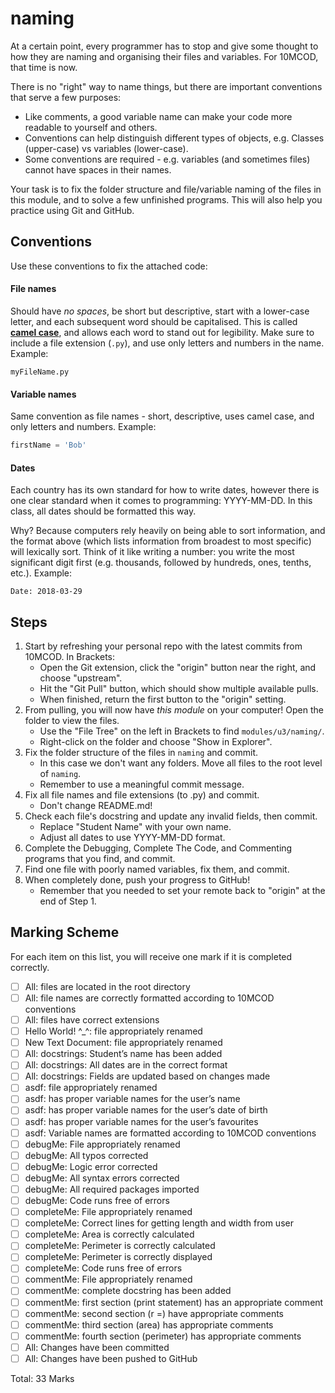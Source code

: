 # naming

At a certain point, every programmer has to stop and give some thought to how they are naming and organising their files and variables. For 10MCOD, that time is now.

There is no "right" way to name things, but there are important conventions that serve a few purposes:
- Like comments, a good variable name can make your code more readable to yourself and others.
- Conventions can help distinguish different types of objects, e.g. Classes (upper-case) vs variables (lower-case).
- Some conventions are required - e.g. variables (and sometimes files) cannot have spaces in their names.

Your task is to fix the folder structure and file/variable naming of the files in this module, and to solve a few unfinished programs. This will also help you practice using Git and GitHub.

## Conventions

Use these conventions to fix the attached code:

#### File names

Should have *no spaces*, be short but descriptive, start with a lower-case letter, and each subsequent word should be capitalised. This is called [**camel case**](https://en.wikipedia.org/wiki/Camel_case), and allows each word to stand out for legibility. Make sure to include a file extension (`.py`), and use only letters and numbers in the name. Example:

```
myFileName.py
```

#### Variable names

Same convention as file names - short, descriptive, uses camel case, and only letters and numbers. Example:

```python
firstName = 'Bob'
```

#### Dates

Each country has its own standard for how to write dates, however there is one clear standard when it comes to programming: YYYY-MM-DD. In this class, all dates should be formatted this way.

Why? Because computers rely heavily on being able to sort information, and the format above (which lists information from broadest to most specific) will lexically sort. Think of it like writing a number: you write the most significant digit first (e.g. thousands, followed by hundreds, ones, tenths, etc.). Example:

```
Date: 2018-03-29
```

## Steps

1. Start by refreshing your personal repo with the latest commits from 10MCOD. In Brackets:
    - Open the Git extension, click the "origin" button near the right, and choose "upstream".
    - Hit the "Git Pull" button, which should show multiple available pulls.
    - When finished, return the first button to the "origin" setting.
2. From pulling, you will now have *this module* on your computer! Open the folder to view the files.
    - Use the "File Tree" on the left in Brackets to find `modules/u3/naming/`.
    - Right-click on the folder and choose "Show in Explorer".
3. Fix the folder structure of the files in `naming` and commit.
    - In this case we don't want any folders. Move all files to the root level of `naming`.
    - Remember to use a meaningful commit message.
4. Fix all file names and file extensions (to .py) and commit.
    - Don't change README.md!
5. Check each file's docstring and update any invalid fields, then commit.
    - Replace "Student Name" with your own name.
    - Adjust all dates to use YYYY-MM-DD format.
6. Complete the Debugging, Complete The Code, and Commenting programs that you find, and commit.
7. Find one file with poorly named variables, fix them, and commit.
8. When completely done, push your progress to GitHub!
    - Remember that you needed to  set your remote back to "origin" at the end of Step 1.

## Marking Scheme

For each item on this list, you will receive one mark if it is completed correctly.

- [ ] All: files are located in the root directory
- [ ] All: file names are correctly formatted according to 10MCOD conventions
- [ ] All: files have correct extensions
- [ ] Hello World! ^_^: file appropriately renamed
- [ ] New Text Document: file appropriately renamed
- [ ] All: docstrings: Student’s name has been added
- [ ] All: docstrings: All dates are in the correct format
- [ ] All: docstrings: Fields are updated based on changes made
- [ ] asdf: file appropriately renamed
- [ ] asdf: has proper variable names for the user’s name
- [ ] asdf: has proper variable names for the user’s date of birth
- [ ] asdf: has proper variable names for the user’s favourites
- [ ] asdf: Variable names are formatted according to 10MCOD conventions
- [ ] debugMe: File appropriately renamed
- [ ] debugMe: All typos corrected
- [ ] debugMe: Logic error corrected
- [ ] debugMe: All syntax errors corrected
- [ ] debugMe: All required packages imported 
- [ ] debugMe: Code runs free of errors
- [ ] completeMe: File appropriately renamed
- [ ] completeMe: Correct lines for getting length and width from user
- [ ] completeMe: Area is correctly calculated
- [ ] completeMe: Perimeter is correctly calculated
- [ ] completeMe: Perimeter is correctly displayed
- [ ] completeMe: Code runs free of errors
- [ ] commentMe: File appropriately renamed
- [ ] commentMe: complete docstring has been added
- [ ] commentMe: first section (print statement) has an appropriate comment
- [ ] commentMe: second section (r =) have appropriate comments
- [ ] commentMe: third section (area) has appropriate comments
- [ ] commentMe: fourth section (perimeter) has appropriate comments
- [ ] All: Changes have been committed
- [ ] All: Changes have been pushed to GitHub

Total: 33 Marks